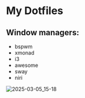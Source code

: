# My Dotfiles

## Window managers:
  - bspwm
  - xmonad
  - i3
  - awesome
  - sway
  - niri

![2025-03-05_15-18](https://github.com/user-attachments/assets/19f6d2ed-bf33-4ee0-8a81-d83f930ad9ee)
